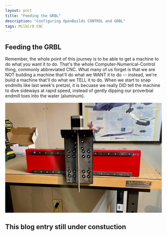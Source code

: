 ```yaml
---
layout: post
title: "Feeding the GRBL"
description: "Configuring OpenBuilds CONTROL and GRBL"
tags: MilkCr8 CNC
---
```

## Feeding the GRBL

Remember, the whole point of this journey is to be able to get a machine to do what you want it to do.  That's the whole Computer-Numerical-Control thing, commonly abbreviated CNC.  What many of us forget is that we are NOT building a machine that'll do what we WANT it to do -- instead, we're build a machine that'll do what we TELL it to do.  When we start to snap endmills like last week's pretzel, it is becuase we really DID tell the machine to dive sideways at rapid speed, instead of gently dipping our proverbial endmill toes into the water (aluminum).  



![MilkCr8 CNC frame](/assets/images/X-axis.jpeg)

## This blog entry still under constuction
